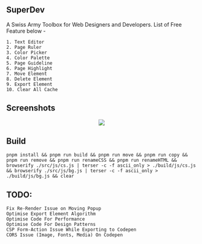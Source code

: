 ## SuperDev

A Swiss Army Toolbox for Web Designers and Developers.
List of Free Feature below -

```
1. Text Editor
2. Page Ruler
3. Color Picker
4. Color Palette
5. Page Guideline
6. Page Highlight
7. Move Element
8. Delete Element
9. Export Element
10. Clear All Cache
```

## Screenshots

<p align="center">
  <img src="https://github.com/twoabd/SuperDev/blob/main/screenshots/1.png">
</p>

## Build

```
pnpm install && pnpm run build && pnpm run move && pnpm run copy && pnpm run remove && pnpm run renameCSS && pnpm run renameHTML && browserify ./src/js/cs.js | terser -c -f ascii_only > ./build/js/cs.js && browserify ./src/js/bg.js | terser -c -f ascii_only > ./build/js/bg.js && clear
```

## TODO:

```
Fix Re-Render Issue on Moving Popup
Optimise Export Element Algorithm
Optimise Code For Performance
Optimise Code For Design Patterns
CSP Form-Action Issue While Exporting to Codepen
CORS Issue (Image, Fonts, Media) On Codepen
```
